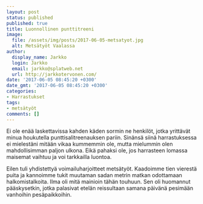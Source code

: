 ```yaml
---
layout: post
status: published
published: true
title: Luonnollinen punttitreeni
image:
  file: /assets/img/posts/2017-06-05-metsatyot.jpg
  alt: Metsätyöt Vaalassa
author:
  display_name: Jarkko
  login: Jarkko
  email: jarkko@splatweb.net
  url: http://jarkkotervonen.com/
date: '2017-06-05 08:45:20 +0300'
date_gmt: '2017-06-05 08:45:20 +0300'
categories:
- Harrastukset
tags:
- metsätyöt
comments: []
---
```

Ei ole enää laskettavissa kahden käden sormin ne henkilöt, jotka yrittävät minua houkutella punttisalitreenauksen pariin. Sinänsä siinä harrastuksessa ei mielestäni mitään vikaa kummemmin ole, mutta mielummin olen mahdollisimman paljon ulkona. Eikä pahaksi ole, jos harrasteen lomassa maisemat vaihtuu ja voi tarkkailla luontoa.

Eilen tuli yhdistettyä voimailuharjoitteet metsätyöt. Kaadoimme tien vierestä puita ja kannoimme tukit muutaman sadan metrin matkan odottamaan halkomistalkoita. Ilma oli mitä mainioin tähän touhuun. Sen oli huomannut pääskysetkin, jotka palasivat etelän reissultaan samana päivänä pesimään vanhoihin pesäpaikkoihin.
